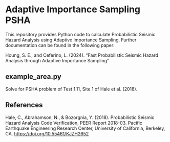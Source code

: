 # Adaptive Importance Sampling PSHA 

This repository provides Python code to calculate Probabilistic Seismic Hazard Analysis using Adaptive Importance Sampling. Further documentation can be found in the following paper:

Houng, S. E., and Ceferino, L. (2024). “Fast Probabilistic Seismic Hazard Analysis through Adaptive Importance Sampling”

## example_area.py
Solve for PSHA problem of Test 1.11, Site 1 of Hale et al. (2018).

## References
Hale, C., Abrahamson, N., & Bozorgnia, Y. (2018). Probabilistic Seismic Hazard Analysis Code Verification, PEER Report 2018-03. Pacific Earthquake Engineering Research Center, University of California, Berkeley, CA. https://doi.org/10.55461/KJZH2652

